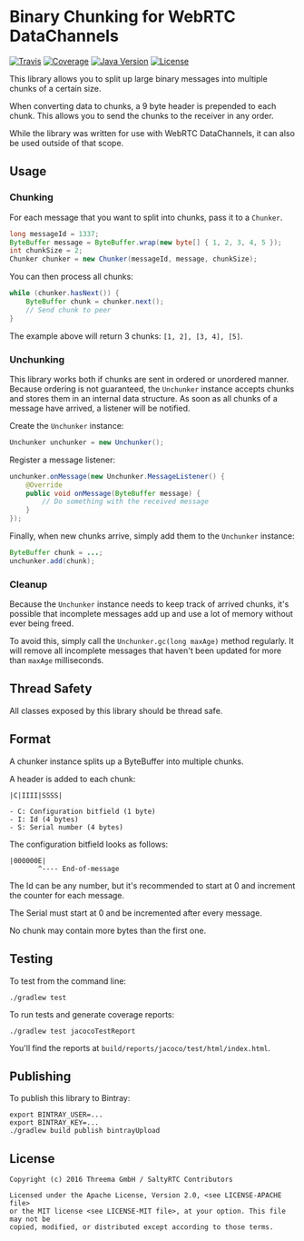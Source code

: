 # Binary Chunking for WebRTC DataChannels

[![Travis](https://img.shields.io/travis/saltyrtc/chunked-dc-java/master.svg)](https://travis-ci.org/saltyrtc/chunked-dc-java)
[![Coverage](https://img.shields.io/coveralls/saltyrtc/chunked-dc-java/master.svg?maxAge=2592000)](https://coveralls.io/github/saltyrtc/chunked-dc-java)
[![Java Version](https://img.shields.io/badge/java-7%2B-orange.svg)](https://github.com/saltyrtc/chunked-dc-java)
[![License](https://img.shields.io/badge/license-MIT%20%2F%20Apache%202.0-blue.svg)](https://github.com/saltyrtc/chunked-dc-java)

This library allows you to split up large binary messages into multiple chunks
of a certain size.

When converting data to chunks, a 9 byte header is prepended to each chunk.
This allows you to send the chunks to the receiver in any order.

While the library was written for use with WebRTC DataChannels, it can also be
used outside of that scope.

## Usage

### Chunking

For each message that you want to split into chunks, pass it to a `Chunker`.

```java
long messageId = 1337;
ByteBuffer message = ByteBuffer.wrap(new byte[] { 1, 2, 3, 4, 5 });
int chunkSize = 2;
Chunker chunker = new Chunker(messageId, message, chunkSize);
```

You can then process all chunks:

```java
while (chunker.hasNext()) {
    ByteBuffer chunk = chunker.next();
    // Send chunk to peer
}
```

The example above will return 3 chunks: `[1, 2], [3, 4], [5]`.

### Unchunking

This library works both if chunks are sent in ordered or unordered manner.
Because ordering is not guaranteed, the `Unchunker` instance accepts chunks
and stores them in an internal data structure. As soon as all chunks of a
message have arrived, a listener will be notified.

Create the `Unchunker` instance:

```java
Unchunker unchunker = new Unchunker();
```

Register a message listener:

```java
unchunker.onMessage(new Unchunker.MessageListener() {
    @Override
    public void onMessage(ByteBuffer message) {
        // Do something with the received message
    }
});
```

Finally, when new chunks arrive, simply add them to the `Unchunker` instance:

```java
ByteBuffer chunk = ...;
unchunker.add(chunk);
```

### Cleanup

Because the `Unchunker` instance needs to keep track of arrived chunks, it's
possible that incomplete messages add up and use a lot of memory without ever
being freed.

To avoid this, simply call the `Unchunker.gc(long maxAge)` method regularly.
It will remove all incomplete messages that haven't been updated for more than
`maxAge` milliseconds.

## Thread Safety

All classes exposed by this library should be thread safe.

## Format

A chunker instance splits up a ByteBuffer into multiple chunks.

A header is added to each chunk:

    |C|IIII|SSSS|

    - C: Configuration bitfield (1 byte)
    - I: Id (4 bytes)
    - S: Serial number (4 bytes)

The configuration bitfield looks as follows:

    |000000E|
           ^---- End-of-message

The Id can be any number, but it's recommended to start at 0 and
increment the counter for each message.

The Serial must start at 0 and be incremented after every message.

No chunk may contain more bytes than the first one.

## Testing

To test from the command line:

    ./gradlew test

To run tests and generate coverage reports:

    ./gradlew test jacocoTestReport

You'll find the reports at `build/reports/jacoco/test/html/index.html`.

## Publishing

To publish this library to Bintray:

    export BINTRAY_USER=...
    export BINTRAY_KEY=...
    ./gradlew build publish bintrayUpload

## License

    Copyright (c) 2016 Threema GmbH / SaltyRTC Contributors
    
    Licensed under the Apache License, Version 2.0, <see LICENSE-APACHE file>
    or the MIT license <see LICENSE-MIT file>, at your option. This file may not be
    copied, modified, or distributed except according to those terms.
